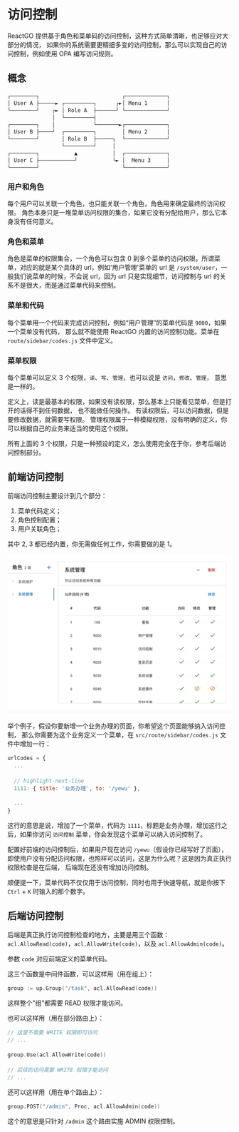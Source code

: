 # 访问控制

ReactGO 提供基于角色和菜单码的访问控制，这种方式简单清晰，也足够应对大部分的情况，
如果你的系统需要更精细多变的访问控制，那么可以实现自己的访问控制，例如使用 OPA 编写访问规则。

## 概念

```
┌────────┐                          ┌─────────────┐
│ User A ├─────► ┌─────────┐      ┌►│ Menu 1      │
└────────┘    ┌► │ Role A  ├──────┘ └─────────────┘
              │  └─────────┤
┌────────┐    │            └───────►┌─────────────┐
│ User B ├────┘  ┌─────────┐        │ Menu 2      │
└────────┘       │ Role B  ├─────┐  └─────────────┘
                 └─────────┘     │
┌────────┐           ▲           │  ┌─────────────┐
│ User C ├───────────┘           └► │  Menu 3     │
└────────┘                          └─────────────┘
```

### 用户和角色

每个用户可以关联一个角色，也只能关联一个角色，角色用来确定最终的访问权限。
角色本身只是一堆菜单访问权限的集合，如果它没有分配给用户，那么它本身没有任何意义。

### 角色和菜单

角色是菜单的权限集合，一个角色可以包含 0 到多个菜单的访问权限。所谓菜单，对应的就是某个具体的
url，例如'用户管理'菜单的 url 是 `/system/user`，一般我们说菜单的时候，不会说 url，因为
url 只是实现细节，访问控制与 url 的关系不是很大，而是通过菜单代码来控制。

### 菜单和代码

每个菜单用一个代码来完成访问控制，例如“用户管理”的菜单代码是 `9000`，如果一个菜单没有代码，
那么就不能使用 ReactGO 内置的访问控制功能。菜单在 `route/sidebar/codes.js` 文件中定义。

### 菜单权限

每个菜单可以定义 3 个权限，`读`、`写`、`管理`，也可以说是 `访问`，`修改`、`管理`，
意思是一样的。

定义上，读是最基本的权限，如果没有读权限，那么基本上只能看见菜单，但是打开的话得不到任何数据，
也不能做任何操作。
有读权限后，可以访问数据，但是要修改数据，就需要写权限。
管理权限属于一种模糊权限，没有明确的定义，你可以根据自己的业务来适当的使用这个权限。

所有上面的 3 个权限，只是一种预设的定义，怎么使用完全在于你，参考后端访问控制部分。

## 前端访问控制

前端访问控制主要设计到几个部分：

1. 菜单代码定义；
2. 角色控制配置；
3. 用户关联角色；

其中 2, 3 都已经内置，你无需做任何工作，你需要做的是 1。

![访问控制](/img/访问控制.jpg)

举个例子，假设你要新增一个业务办理的页面，你希望这个页面能够纳入访问控制，
那么你需要为这个业务定义一个菜单，在 `src/route/sidebar/codes.js` 文件中增加一行：

```js
urlCodes = {
  ...

  // highlight-next-line
  1111: { title: '业务办理', to: '/yewu' },

  ...
}
```

这行的意思是说，增加了一个菜单，代码为 `1111`，标题是业务办理，增加这行之后，如果你访问
`访问控制` 菜单，你会发现这个菜单可以纳入访问控制了。

配置好前端的访问控制后，如果用户现在访问 `/yewu`（假设你已经写好了页面），
即使用户没有分配访问权限，也照样可以访问，这是为什么呢？这是因为真正执行权限检查是在后端，
后端现在还没有增加访问控制。

顺便提一下，菜单代码不仅仅用于访问控制，同时也用于快速导航，就是你按下 `Ctrl` + `K`
时输入的那个数字。

## 后端访问控制

后端是真正执行访问控制检查的地方，主要是用三个函数：
`acl.AllowRead(code)`，`acl.AllowWrite(code)`，以及 `acl.AllowAdmin(code)`。

参数 `code` 对应前端定义的菜单代码。

这三个函数是中间件函数，可以这样用（用在组上）：

```go
group := up.Group("/task", acl.AllowRead(code))
```

这样整个"组"都需要 READ 权限才能访问。

也可以这样用（用在部分路由上）：

```go
// 这里不需要 WRITE 权限即可访问
// ...

group.Use(acl.AllowWrite(code))

// 后续的访问需要 WRITE 权限才能访问
// ...
```

还可以这样用（用在单个路由上）：

```go
group.POST("/admin", Proc, acl.AllowAdmin(code))
```

这个的意思是只针对 `/admin` 这个路由实施 ADMIN 权限控制。
